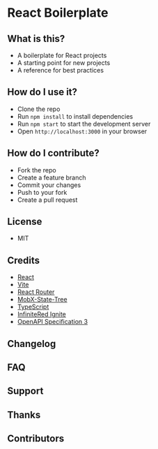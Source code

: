 # React Boilerplate

## What is this?

- A boilerplate for React projects
- A starting point for new projects
- A reference for best practices

## How do I use it?

- Clone the repo
- Run `npm install` to install dependencies
- Run `npm start` to start the development server
- Open `http://localhost:3000` in your browser

## How do I contribute?

- Fork the repo
- Create a feature branch
- Commit your changes
- Push to your fork
- Create a pull request

## License

- MIT

## Credits

- [React](https://reactjs.org/)
- [Vite](https://vitejs.dev/)
- [React Router](https://reactrouter.com/en/main)
- [MobX-State-Tree](https://mobx-state-tree.js.org/intro/welcome)
- [TypeScript](https://www.typescriptlang.org/)
- [InfiniteRed Ignite](https://github.com/infinitered/ignite)
- [OpenAPI Specification 3](https://swagger.io/specification/)

## Changelog

## FAQ

## Support

## Thanks

## Contributors
